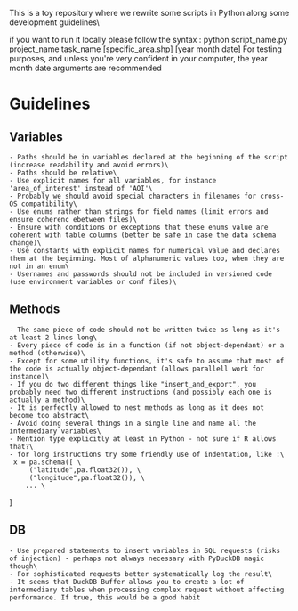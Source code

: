This is a toy repository where we rewrite some scripts in Python along some development guidelines\

if you want to run it locally please follow the syntax : python script_name.py project_name task_name [specific_area.shp] [year month date]
For testing purposes, and unless you're very confident in your computer, the year month date arguments are recommended

# Guidelines

## Variables
    - Paths should be in variables declared at the beginning of the script (increase readability and avoid errors)\
    - Paths should be relative\
    - Use explicit names for all variables, for instance 'area_of_interest' instead of 'AOI'\
    - Probably we should avoid special characters in filenames for cross-OS compatibility\
    - Use enums rather than strings for field names (limit errors and ensure coherenc ebetween files)\
    - Ensure with conditions or exceptions that these enums value are coherent with table columns (better be safe in case the data schema change)\
    - Use constants with explicit names for numerical value and declares them at the beginning. Most of alphanumeric values too, when they are not in an enum\
    - Usernames and passwords should not be included in versioned code (use environment variables or conf files)\

## Methods
    - The same piece of code should not be written twice as long as it's at least 2 lines long\
    - Every piece of code is in a function (if not object-dependant) or a method (otherwise)\
    - Except for some utility functions, it's safe to assume that most of the code is actually object-dependant (allows parallell work for instance)\
    - If you do two different things like "insert_and_export", you probably need two different instructions (and possibly each one is actually a method)\
    - It is perfectly allowed to nest methods as long as it does not become too abstract\
    - Avoid doing several things in a single line and name all the intermediary variables\
    - Mention type explicitly at least in Python - not sure if R allows that?\
    - for long instructions try some friendly use of indentation, like :\
     x = pa.schema([ \
         ("latitude",pa.float32()), \
         ("longitude",pa.float32()), \
        ... \
]

## DB
    - Use prepared statements to insert variables in SQL requests (risks of injection) - perhaps not always necessary with PyDuckDB magic though\
    - For sophisticated requests better systematically log the result\
    - It seems that DuckDB Buffer allows you to create a lot of intermediary tables when processing complex request without affecting performance. If true, this would be a good habit

